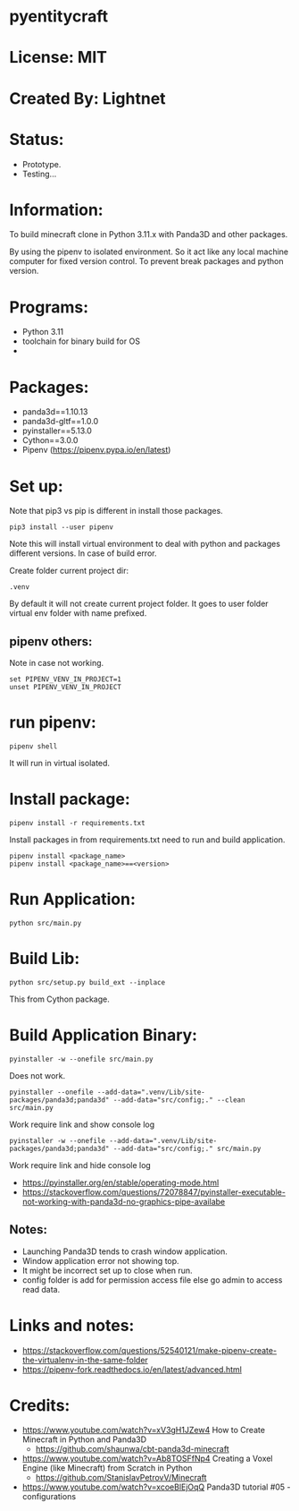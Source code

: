 # pyentitycraft

# License: MIT

# Created By: Lightnet

# Status:
 * Prototype.
 * Testing...

# Information:
  To build minecraft clone in Python 3.11.x with Panda3D and other packages.
  
  By using the pipenv to isolated environment. So it act like any local machine computer for fixed version control. To prevent break packages and python version.

# Programs:
 * Python 3.11
 * toolchain for binary build for OS
 * 
 
# Packages:
 * panda3d==1.10.13
 * panda3d-gltf==1.0.0
 * pyinstaller==5.13.0
 * Cython==3.0.0
 * Pipenv (https://pipenv.pypa.io/en/latest)
 
# Set up:

Note that pip3 vs pip is different in install those packages.

```
pip3 install --user pipenv
```
Note this will install virtual environment to deal with python and packages different versions. In case of build error.

Create folder current project dir:
```
.venv
```
By default it will not create current project folder. It goes to user folder virtual env folder with name prefixed.

## pipenv others:
  Note in case not working.
```
set PIPENV_VENV_IN_PROJECT=1
unset PIPENV_VENV_IN_PROJECT
```
# run pipenv:
```
pipenv shell
```
It will run in virtual isolated.

# Install package:
```
pipenv install -r requirements.txt
```
Install packages in from requirements.txt need to run and build application.

```
pipenv install <package_name>
pipenv install <package_name>==<version>
```

# Run Application:
```
python src/main.py
```

# Build Lib:
```
python src/setup.py build_ext --inplace
```
This from Cython package.

# Build Application Binary:
```
pyinstaller -w --onefile src/main.py
```
  Does not work.
```
pyinstaller --onefile --add-data=".venv/Lib/site-packages/panda3d;panda3d" --add-data="src/config;." --clean src/main.py
```
  Work require link and show console log
```
pyinstaller -w --onefile --add-data=".venv/Lib/site-packages/panda3d;panda3d" --add-data="src/config;." src/main.py
```
  Work require link and hide console log

  


 * https://pyinstaller.org/en/stable/operating-mode.html
 * https://stackoverflow.com/questions/72078847/pyinstaller-executable-not-working-with-panda3d-no-graphics-pipe-availabe

## Notes:
 * Launching Panda3D tends to crash window application.
 * Window application error not showing top.
 * It might be incorrect set up to close when run.
 * config folder is add for permission access file else go admin to access read data.

# Links and notes:
 * https://stackoverflow.com/questions/52540121/make-pipenv-create-the-virtualenv-in-the-same-folder
 * https://pipenv-fork.readthedocs.io/en/latest/advanced.html

# Credits:
 * https://www.youtube.com/watch?v=xV3gH1JZew4  How to Create Minecraft in Python and Panda3D
    * https://github.com/shaunwa/cbt-panda3d-minecraft
 * https://www.youtube.com/watch?v=Ab8TOSFfNp4  Creating a Voxel Engine (like Minecraft) from Scratch in Python
    * https://github.com/StanislavPetrovV/Minecraft
 * https://www.youtube.com/watch?v=xcoeBlEjOqQ Panda3D tutorial #05 - configurations


 